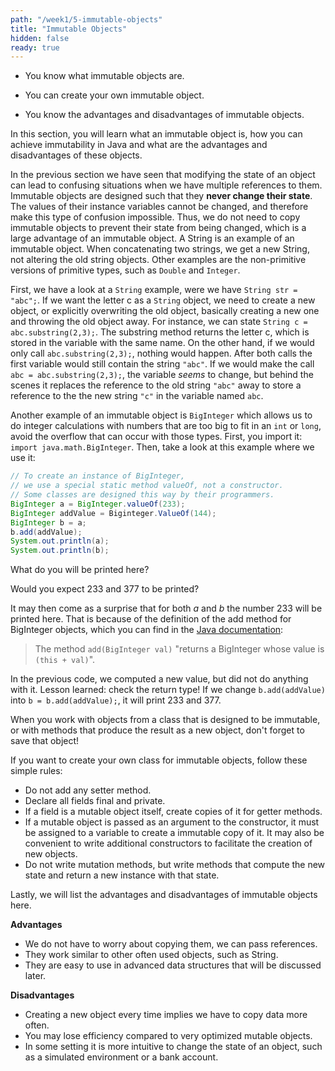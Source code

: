 ```yaml
---
path: "/week1/5-immutable-objects"
title: "Immutable Objects"
hidden: false
ready: true
---
```


<text-box variant='learningObjectives' name='Learning Objectives'>

- You know what immutable objects are.

- You can create your own immutable object.

- You know the advantages and disadvantages of immutable objects.

</text-box>

In this section, you will learn what an immutable object is, how you can achieve immutability in Java and what are the advantages and disadvantages of these objects.

In the previous section we have seen that modifying the state of an object can lead to confusing situations when we have multiple references to them.
Immutable objects are designed such that they **never change their state**. The values of their instance variables cannot be changed, and therefore make this type of confusion impossible.
Thus, we do not need to copy immutable objects to prevent their state from being changed, which is a large advantage of an immutable object. A String is an example of an immutable object. When concatenating two strings, we get a new String, not altering the old string objects. Other examples are the non-primitive versions of primitive types, such as `Double` and `Integer`.

First, we have a look at a `String` example, were we have `String str = "abc";`.
If we want the letter c as a `String` object, we need to create a new object, or explicitly overwriting the old object, basically creating a new one and throwing the old object away.
For instance, we can state `String c = abc.substring(2,3);`.
The substring method returns the letter c, which is stored in the variable with the same name.
On the other hand, if we would only call `abc.substring(2,3);`, nothing would happen.
After both calls the first variable would still contain the string `"abc"`.
If we would make the call `abc = abc.substring(2,3);`, the variable _seems_ to change, but behind the scenes it replaces the reference to the old string `"abc"` away to store a reference to the the new string `"c"` in the variable named `abc`.

<Exercise title="BigInteger">

Another example of an immutable object is `BigInteger` which allows us to do integer calculations with numbers that are too big to fit in an `int` or `long`,
avoid the overflow that can occur with those types.
First, you import it: `import java.math.BigInteger`. Then, take a look at this example where we use it:
  
```java
// To create an instance of BigInteger,
// we use a special static method valueOf, not a constructor.
// Some classes are designed this way by their programmers.
BigInteger a = BigInteger.valueOf(233);
BigInteger addValue = Biginteger.ValueOf(144);
BigInteger b = a;
b.add(addValue);
System.out.println(a);
System.out.println(b);
```

What do you will be printed here? 

<Solution>
Would you expect 233 and 377 to be printed?

It may then come as a surprise that for both _a_ and _b_ the number 233 will be printed here. That is because of the definition of the add method for BigInteger objects, which you can find in the [Java documentation](https://docs.oracle.com/javase/8/docs/api/java/math/BigInteger.html):

> The method `add(BigInteger val)` "returns a BigInteger whose value is `(this + val)`".
  
In the previous code, we computed a new value, but did not do anything with it. Lesson learned: check the return type! If we change `b.add(addValue)` into `b = b.add(addValue);`, it will print 233 and 377.
    
</Solution>    

    
</Exercise>


<text-box variant="hint" name="Store immutable values">
When you work with objects from a class that is designed to be immutable, or with methods that produce the result
as a new object, don't forget to save that object!
</text-box>

If you want to create your own class for immutable objects, follow these simple rules:
- Do not add any setter method.
- Declare all fields final and private.
- If a field is a mutable object itself, create copies of it for getter methods.
- If a mutable object is passed as an argument to the constructor, it must be assigned to a variable to create a immutable copy of it. It may also be convenient to write additional constructors to facilitate the creation of new objects.
- Do not write mutation methods, but write methods that compute the new state and return a new instance with that state.

Lastly, we will list the advantages and disadvantages of immutable objects here.

<text-box title="Advantages and Disadvantages">

**Advantages**
- We do not have to worry about copying them, we can pass references.
- They work similar to other often used objects, such as String.
- They are easy to use in advanced data structures that will be discussed later.

**Disadvantages**
- Creating a new object every time implies we have to copy data more often.
- You may lose efficiency compared to very optimized mutable objects.
- In some setting it is more intuitive to change the state of an object, such as a simulated environment or a bank account.
</text-box>
